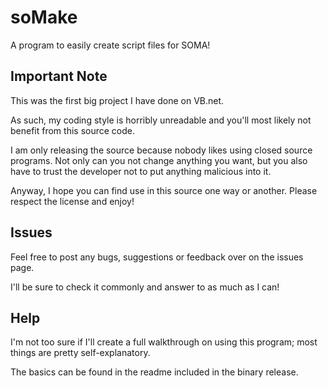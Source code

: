 # soMake
A program to easily create script files for SOMA!

## Important Note

This was the first big project I have done on VB.net.

As such, my coding style is horribly unreadable and you'll most likely not benefit from this source code.

I am only releasing the source because nobody likes using closed source programs. Not only can you not change anything you want, but you also have to trust the developer not to put anything malicious into it.

Anyway, I hope you can find use in this source one way or another. Please respect the license and enjoy!

## Issues

Feel free to post any bugs, suggestions or feedback over on the issues page.

I'll be sure to check it commonly and answer to as much as I can!

## Help

I'm not too sure if I'll create a full walkthrough on using this program; most things are pretty self-explanatory.

The basics can be found in the readme included in the binary release.
